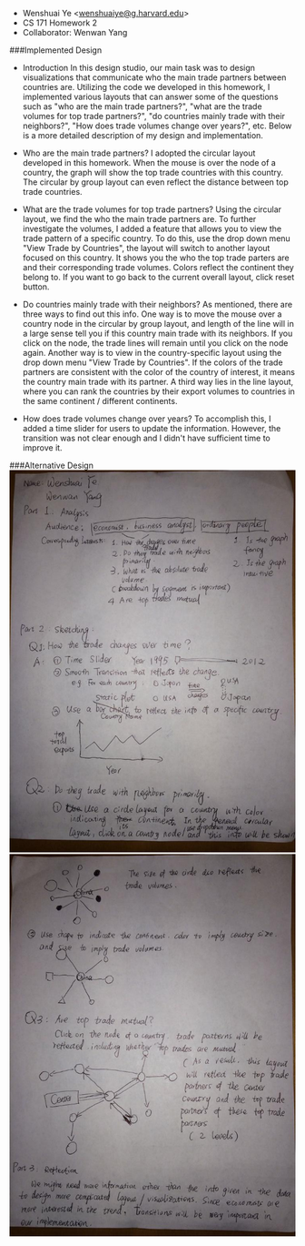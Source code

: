 ﻿* Wenshuai Ye \<wenshuaiye@g.harvard.edu\>
* CS 171 Homework 2
* Collaborator: Wenwan Yang

###Implemented Design
* Introduction
In this design studio, our main task was to design visualizations that communicate who the main trade partners between countries are. Utilizing the code we developed in this homework, I implemented various layouts that can answer some of the questions such as "who are the main trade partners?", "what are the trade volumes for top trade partners?", "do countries mainly trade with their neighbors?", "How does trade volumes change over years?", etc. Below is a more detailed description of my design and implementation.

* Who are the main trade partners?
I adopted the circular layout developed in this homework. When the mouse is over the node of a country, the graph will show the top trade countries with this country. The circular by group layout can even reflect the distance between top trade countries.

* What are the trade volumes for top trade partners?
Using the circular layout, we find the who the main trade partners are. To further investigate the volumes, I added a feature that allows you to view the trade pattern of a specific country. To do this, use the drop down menu "View Trade by Countries", the layout will switch to another layout focused on this country. It shows you the who the top trade parters are and their corresponding trade volumes. Colors reflect the continent they belong to. If you want to go back to the current overall layout, click reset button.

* Do countries mainly trade with their neighbors?
As mentioned, there are three ways to find out this info. One way is to move the mouse over a country node in the circular by group layout, and length of the line will in a large sense tell you if this country main trade with its neighbors. If you click on the node, the trade lines will remain until you click on the node again. Another way is to view in the country-specific layout using the drop down menu "View Trade by Countries". If the colors of the trade partners are consistent with the color of the country of interest, it means the country main trade with its partner. A third way lies in the line layout, where you can rank the countries by their export volumes to countries in the same continent / different continents.

* How does trade volumes change over years?
To accomplish this, I added a time slider for users to update the information. However, the transition was not clear enough and I didn't have sufficient time to improve it.

###Alternative Design
![alt tag](design/design1.jpg)
![alt tag](design/design2.jpg)


